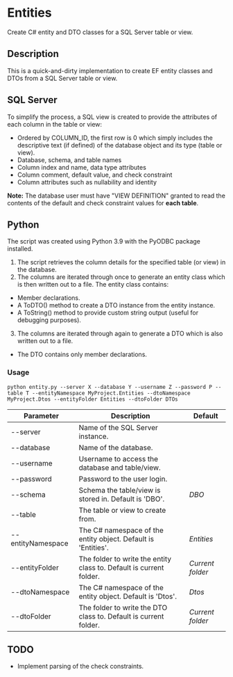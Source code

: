 # Entities
Create C# entity and DTO classes for a SQL Server table or view.

## Description

This is a quick-and-dirty implementation to create EF entity classes and DTOs from a SQL Server table or view.

## SQL Server

To simplify the process, a SQL view is created to provide the attributes of each column in the table or view:

- Ordered by COLUMN_ID, the first row is 0 which simply includes the descriptive text (if defined) of the database object and its type (table or view).
- Database, schema, and table names
- Column index and name, data type attributes
- Column comment, default value, and check constraint
- Column attributes such as nullability and identity

__Note:__ The database user must have "VIEW DEFINITION" granted to read the contents of the default and check constraint values for __each table__.

## Python

The script was created using Python 3.9 with the PyODBC package installed.

1. The script retrieves the column details for the specified table (or view) in the database.
2. The columns are iterated through once to generate an entity class which is then written out to a file. The entity class contains:
  - Member declarations.
  - A ToDTO() method to create a DTO instance from the entity instance.
  - A ToString() method to provide custom string output (useful for debugging purposes).
3. The columns are iterated through again to generate a DTO which is also written out to a file.
  - The DTO contains only member declarations.

### Usage

```
python entity.py --server X --database Y --username Z --password P --table T --entityNamespace MyProject.Entities --dtoNamespace MyProject.Dtos --entityFolder Entities --dtoFolder DTOs
```

| Parameter         | Description                                                         | Default          |
|-------------------|---------------------------------------------------------------------|------------------|
| --server          | Name of the SQL Server instance.                                    |                  |
| --database        | Name of the database.                                               |                  |
| --username        | Username to access the database and table/view.                     |                  |
| --password        | Password to the user login.                                         |                  |
| --schema          | Schema the table/view is stored in. Default is 'DBO'.               | _DBO_            |
| --table           | The table or view to create from.                                   |                  |
| --entityNamespace | The C# namespace of the entity object. Default is 'Entities'.       | _Entities_       |
| --entityFolder    | The folder to write the entity class to. Default is current folder. | _Current folder_ |
| --dtoNamespace    | The C# namespace of the entity object. Default is 'Dtos'.           | _Dtos_           |
| --dtoFolder       | The folder to write the DTO class to. Default is current folder.    | _Current folder_ |

## TODO

- Implement parsing of the check constraints.
